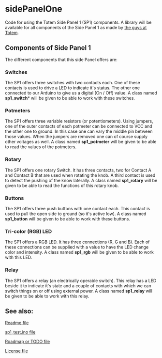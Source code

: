 # sidePanelOne
Code for using the Totem Side Panel 1 (SP1) components. A library will be available for all components of the Side Panel 1 as made by [the guys at Totem](https://totemmaker.net/en/product/side-panel-1-soldered-add-on-for-totem-mini-lab).

## Components of Side Panel 1
The different components that this side Panel offers are:

### Switches
The SP1 offers three switches with two contacts each. One of these contacts is used to drive a LED to indicate it's status. The other one connected to our Arduino to give us a digital (On / Off) value. A class named **sp1_switch*** will be given to be able to work with these switches.

### Potmeters
The SP1 offers three variable resistors (or potentiometers). Using jumpers, one of the outer contacts of each potmeter can be connected to VCC and the other one to ground. In this case one can vary the middle pin between those values. When the jumpers are removed one can of course supply other voltages as well. A class named **sp1_potmeter** will be given to be able to read the values of the potmeters.

### Rotary
The SP1 offers one rotary Switch. It has three contacts, two for Contact A and Contact B that are used when rotating the knob. A third contact is used to detect the pushing of the know laterally. A class named **sp1_rotary** will be given to be able to read the functions of this rotary knob.

### Buttons
The SP1 offers three push buttons with one contact each. This contact is used to pull the open side to ground (so it's active low). A class named **sp1_button** will be given to be able to work with these buttons.

### Tri-color (RGB) LED
The SP1 offers a RGB LED. It has three connections (R, G and B). Each of these connections can be supplied with a value to have the LED change color and intensity. A class named **sp1_rgb** will be given to be able to work with this LED.

### Relay
The SP1 offers a relay (an electrically operable switch). This relay has a LED beside it to indicate it's state and a couple of contacts with which we can switch things on or off using external power. A class named **sp1_relay** will be given to be able to work with this relay.


## See also:

[Readme file](./README.md)

[sp1_test.ino file](./sp1_test/sp1_test.ino)

[Roadmap or TODO file](./TODO.md)

[License file](./LICENSE)
